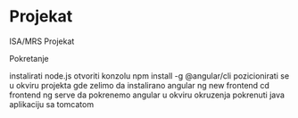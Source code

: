 # Projekat

ISA/MRS Projekat

Pokretanje

instalirati node.js 
otvoriti konzolu
npm install -g @angular/cli
pozicionirati se u okviru projekta gde zelimo da instalirano angular
ng new frontend
cd frontend
ng serve da pokrenemo angular
u okviru okruzenja pokrenuti java aplikaciju sa tomcatom
